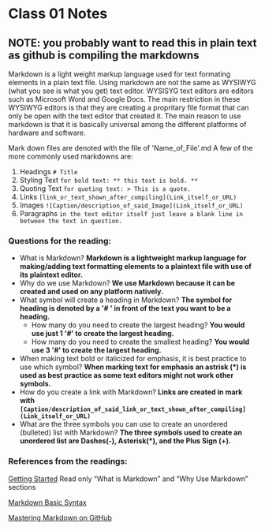 # Class 01 Notes
## NOTE: you probably want to read this in plain text as github is compiling the markdowns
Markdown is a light weight markup language used for text formating elements in a plain text file.
Using markdown are not the same as WYSIWYG (what you see is what you get) text editor. WYSISYG text editors are editors such as Microsoft Word and Google Docs. The main restriction in these WYSIWYG editors is that they are creating a propritary file format that can only be open with the text editor that created it.
The main reason to use markdown is that it is basically universal among the different platforms of hardware and software.

Mark down files are denoted with the file of 'Name_of_File'.md
A few of the more commonly used markdowns are:
1. Headings
	```# Title```
2. Styling Text
	```for bold text: ** this text is bold. **```
3. Quoting Text
	```for quoting text: > This is a quote.```
4. Links
	```[link_or_text_shown_after_compiling](Link_itself_or_URL)```
5. Images
	```![Caption/description_of_said_Image](Link_itself_or_URL)```
6. Paragraphs
	```in the text editor itself just leave a blank line in between the text in question.```



### Questions for the reading:
* What is Markdown?
	**Markdown is a lightweight markup language for making/adding text formatting elements to a plaintext file with use of its plaintext editor.**
* Why do we use Markdown?
	**We use Markdown because it can be created and used on any platform natively.**
* What symbol will create a heading in Markdown?
	**The symbol for heading is denoted by a '# ' in front of the text you want to be a heading.**
	* How many do you need to create the largest heading?
		**You would use just 1 '#' to create the largest heading.**
	* How many do you need to create the smallest heading?
		**You would use 3 '#' to create the largest heading.**
* When making text bold or italicized for emphasis, it is best practice to use which symbol?
	**When marking text for emphasis an astrisk (*) is used as best practice as some text editors might not work other symbols.**
* How do you create a link with Markdown?
	**Links are created in mark with ```[Caption/description_of_said_link_or_text_shown_after_compiling](Link_itself_or_URL)```**
* What are the three symbols you can use to create an unordered (bulleted) list with Markdown?
	**The three symbols used to create an unordered list are Dashes(-), Asterisk(*), and the Plus Sign (+).**

### References from the readings:

[Getting Started](https://www.markdownguide.org/getting-started/)
Read only “What is Markdown” and “Why Use Markdown” sections

[Markdown Basic Syntax](https://www.markdownguide.org/basic-syntax/)

[Mastering Markdown on GitHub](https://guides.github.com/features/mastering-markdown/)
